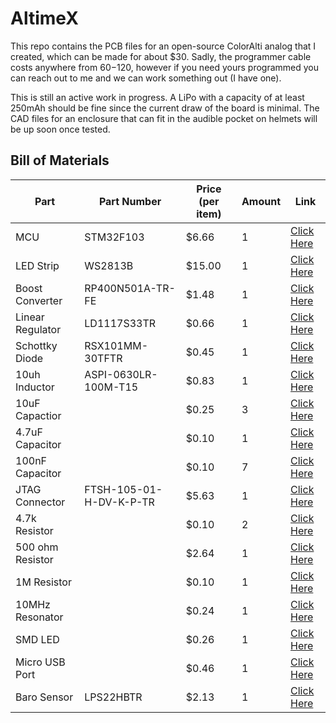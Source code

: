 # AltimeX

This repo contains the PCB files for an open-source ColorAlti analog that I created, which can be made for about $30. Sadly, the programmer cable costs anywhere from $60-$120, however if you need yours programmed you can reach out to me and we can work something out (I have one).

This is still an active work in progress. A LiPo with a capacity of at least 250mAh should be fine since the current draw of the board is minimal. The CAD files for an enclosure that can fit in the audible pocket on helmets will be up soon once tested.

## Bill of Materials
|Part            |Part Number            |Price (per item)|Amount|Link|
|----------------|-----------------------|----------------|------|----|
|MCU             |STM32F103              |$6.66           |1     |[Click Here](https://www.digikey.com/en/products/detail/stmicroelectronics/STM32F103C8T6/1646338)|
|LED Strip       |WS2813B                |$15.00          |1     |[Click Here](https://www.amazon.com/LOAMLIN-Individually-Addressable-144Pixels-Waterproof/dp/B0BDRCQWWQ/ref=sr_1_30_sspa?crid=3CKX9YASAYWQJ&keywords=ws2813b%2Bled%2Bstrip%2Bhigh%2Bdensity&qid=1681772673&sprefix=ws2813b%2Bled%2Bstrip%2Bhigh%2Bdensity%2Caps%2C69&sr=8-30-spons&spLa=ZW5jcnlwdGVkUXVhbGlmaWVyPUEyUUZPR0xCU1BTRFlNJmVuY3J5cHRlZElkPUEwNDg5NDI1TTdWTUJPUDY0NUJGJmVuY3J5cHRlZEFkSWQ9QTAzMjEyNTgyOTUyUFVVTVlURDdKJndpZGdldE5hbWU9c3BfbXRmJmFjdGlvbj1jbGlja1JlZGlyZWN0JmRvTm90TG9nQ2xpY2s9dHJ1ZQ&th=1)|
|Boost Converter |RP400N501A-TR-FE       |$1.48           |1     |[Click Here](https://www.digikey.com/en/products/detail/nisshinbo-micro-devices-inc/RP400N501A-TR-FE/10244946?s=N4IgTCBcDaIE4AcAsAGFA7ArCgjAQxAF0BfIA)|
|Linear Regulator|LD1117S33TR            |$0.66           |1     |[Click Here](https://www.digikey.com/en/products/detail/stmicroelectronics/LD1117S33TR/585766?s=N4IgTCBcDaIDYBMCMKDsBnAzJgLgJxAF0BfIA)|
|Schottky Diode  |RSX101MM-30TFTR        |$0.45           |1     |[Click Here](https://www.digikey.com/en/products/detail/rohm-semiconductor/RSX101MM-30TFTR/9748173)|
|10uh Inductor   |ASPI-0630LR-100M-T15   |$0.83           |1     |[Click Here](https://www.digikey.com/en/products/detail/abracon-llc/ASPI-0630LR-100M-T15/3059602?s=N4IgTCBcDaIIYGcAOBLAtABgGwGYMBsAnNARgwwFsQBdAXyA)|
|10uF Capactior  |                       |$0.25           |3     |[Click Here](https://www.digikey.com/en/products/detail/murata-electronics/GRM21BR61E106KA73L/2334874)|
|4.7uF Capacitor |                       |$0.10           |1     |[Click Here](https://www.digikey.com/en/products/detail/samsung-electro-mechanics/CL21A475KAQNNNE/3886902)|
|100nF Capacitor |                       |$0.10           |7     |[Click Here](https://www.digikey.com/en/products/detail/yageo/CC0805KRX7R9BB104/302874)|
|JTAG Connector  |FTSH-105-01-H-DV-K-P-TR|$5.63           |1     |[Click Here](https://www.digikey.com/en/products/detail/samtec-inc./FTSH-105-01-H-DV-K-P-TR/9594223?utm_adgroup=Rectangular%20Connectors%20-%20Headers%2C%20Male%20Pins&utm_source=google&utm_medium=cpc&utm_campaign=Shopping_Product_Connectors%2C%20Interconnects_NEW&utm_term=&utm_content=Rectangular%20Connectors%20-%20Headers%2C%20Male%20Pins&gclid=Cj0KCQiAx6ugBhCcARIsAGNmMbh4-y1PB26lYnSIvQfyvOCW9n3EWnzOqesUZbafweeNy_JcrjvtJzoaAvwaEALw_wcB)|
|4.7k Resistor   |                       |$0.10           |2     |[Click Here](https://www.digikey.com/en/products/detail/yageo/RC0402JR-074K7L/726477)|
|500 ohm Resistor|                       |$2.64           |1     |[Click Here](https://www.digikey.com/en/products/detail/vishay-dale/TNPU0805500RAZEN00/6615940)|
|1M Resistor     |                       |$0.10           |1     |[Click Here](https://www.digikey.com/en/products/detail/yageo/RC0805FR-071ML/727445)|
|10MHz Resonator |                       |$0.24           |1     |[Click Here](https://www.digikey.com/en/products/detail/yageo/RC0805FR-071ML/727445)|
|SMD LED         |                       |$0.26           |1     |[Click Here](https://www.digikey.com/en/products/detail/liteon/LTST-C191KRKT/386837)|
|Micro USB Port  |                       |$0.46           |1     |[Click Here](https://www.digikey.com/en/products/detail/amphenol-cs-fci/10118193-0001LF/2785388)|
|Baro Sensor     |LPS22HBTR              |$2.13           |1     |[Click Here](https://www.digikey.com/en/products/detail/stmicroelectronics/LPS22HBTR/5799910)|
